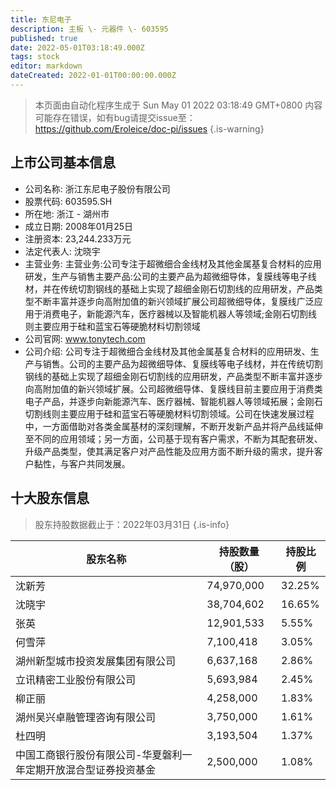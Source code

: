 ```yaml
---
title: 东尼电子
description: 主板 \- 元器件 \- 603595
published: true
date: 2022-05-01T03:18:49.000Z
tags: stock
editor: markdown
dateCreated: 2022-01-01T00:00:00.000Z
---
```


> 本页面由自动化程序生成于 Sun May 01 2022 03:18:49 GMT+0800
> 内容可能存在错误，如有bug请提交issue至：https://github.com/Eroleice/doc-pi/issues
{.is-warning}

## 上市公司基本信息
- 公司名称: 浙江东尼电子股份有限公司
- 股票代码: 603595.SH
- 所在地: 浙江 - 湖州市
- 成立日期: 2008年01月25日
- 注册资本: 23,244.233万元
- 法定代表人: 沈晓宇
- 主营业务: 主营业务:公司专注于超微细合金线材及其他金属基复合材料的应用研发，生产与销售主要产品:公司的主要产品为超微细导体，复膜线等电子线材，并在传统切割钢线的基础上实现了超细金刚石切割线的应用研发，产品类型不断丰富并逐步向高附加值的新兴领域扩展公司超微细导体，复膜线广泛应用于消费电子，新能源汽车，医疗器械以及智能机器人等领域;金刚石切割线则主要应用于硅和蓝宝石等硬脆材料切割领域
- 公司官网: www.tonytech.com
- 公司介绍: 公司专注于超微细合金线材及其他金属基复合材料的应用研发、生产与销售。公司的主要产品为超微细导体、复膜线等电子线材，并在传统切割钢线的基础上实现了超细金刚石切割线的应用研发，产品类型不断丰富并逐步向高附加值的新兴领域扩展。公司超微细导体、复膜线目前主要应用于消费类电子产品，并逐步向新能源汽车、医疗器械、智能机器人等领域拓展；金刚石切割线则主要应用于硅和蓝宝石等硬脆材料切割领域。公司在快速发展过程中，一方面借助对各类金属基材的深刻理解，不断开发新产品并将产品线延伸至不同的应用领域；另一方面，公司基于现有客户需求，不断为其配套研发、升级产品类型，使其满足客户对产品性能及应用方面不断升级的需求，提升客户黏性，与客户共同发展。


## 十大股东信息
> 股东持股数据截止于：2022年03月31日
{.is-info}

| 股东名称 | 持股数量（股） | 持股比例 |
| --- | --- | --- |
| 沈新芳 | 74,970,000 | 32.25% |
| 沈晓宇 | 38,704,602 | 16.65% |
| 张英 | 12,901,533 | 5.55% |
| 何雪萍 | 7,100,418 | 3.05% |
| 湖州新型城市投资发展集团有限公司 | 6,637,168 | 2.86% |
| 立讯精密工业股份有限公司 | 5,693,984 | 2.45% |
| 柳正丽 | 4,258,000 | 1.83% |
| 湖州吴兴卓融管理咨询有限公司 | 3,750,000 | 1.61% |
| 杜四明 | 3,193,504 | 1.37% |
| 中国工商银行股份有限公司-华夏磐利一年定期开放混合型证券投资基金 | 2,500,000 | 1.08% |




